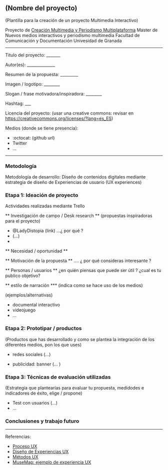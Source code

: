 ## (Nombre del proyecto) 

(Plantilla para la creación de un proyecto Multimedia Interactivo)

Proyecto de [Creación Multimedia y Periodismo Multiplataforma](https://github.com/mgea/PeriodismoMultimedia)
Master de Nuevos medios interactivos y periodismo multimedia
Facultad de Comunicación y Documentación
Univesidad de Granada  

----

Titulo del proyecto: _______

Autor(es): ______________

Resumen de la propuesta: _________

Imagen / logotipo:  ________

Slogan / frase motivadora/inspiradora: ________

Hashtag: ___

Licencia del proyecto:   (usar una creative commons: revisar en https://creativecommons.org/licenses/?lang=es_ES) 

Medios (donde se tiene presencia): 


*  :octocat: (github url) 
* Twitter 
* ... 



--- 

### Metodología

Metodología de desarrollo: Diseño de contenidos digitales mediante estrategia de diseño de Experiencias de usuario (UX experiences) 

### Etapa 1: Ideación de proyecto 

Actividades realizadas mediante Trello

** Investigación de campo / Desk research ** (propuestas inspiradoras para el proyecto) 

* @LadyDistopia (link) ...¿ por qué ?
* (...)
* 


** Necesidad / oportunidad ** 

** Motivación de la propuesta ** .... ¿ por qué consideras interesante ? 

** Personas / usuarios **  ¿en quién piensas que puede ser útil ? ¿cual es tu publico objetivo? 

** estilo de narración  *** (indica como se hace uso de los medios)  

(ejemplos/alternativas) 
* documental interactivo 
* videojuego 
* ... 



### Etapa 2: Prototipar / productos 

(Productos que has desarrollado y como se plantea la integración de los diferentes medios, pon los que uses) 

* redes sociales (...) 

* publicidad: banner (... ) 



### Etapa 3: Técnicas de evaluación utilizadas

(Estrategia que plantearías para evaluar tu propuesta, medidodes e indicadores de éxito, elige / propone) 

* Test con usuarios (...) 
* ... 






### Conclusiones y trabajo futuro


----


Referencias: 
- [Proceso UX](https://uxmastery.com/resources/process/)
- [Diseño de Experiencias UX](http://www.nosolousabilidad.com/articulos/uxd.htm) 
- [Métodos UX](https://mgea.github.io/UX-DIU-Checklist/index.html) 
- [MuseMap: ejemplo de experiencia UX](https://blog.prototypr.io/musemap-street-art-app-ux-case-study-9bec6a99823b) 













